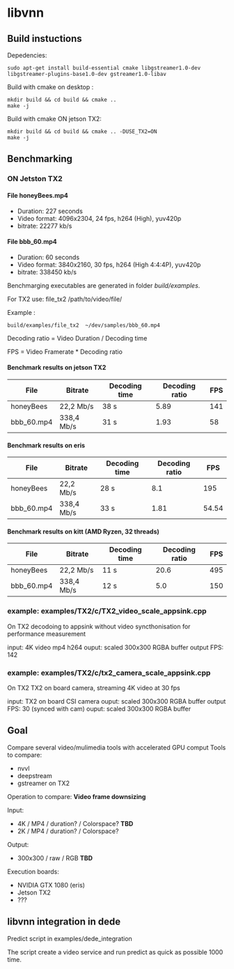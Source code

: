 # libvnn

## Build instuctions

Depedencies:
```shell
sudo apt-get install build-essential cmake libgstreamer1.0-dev libgstreamer-plugins-base1.0-dev gstreamer1.0-libav
```
Build with cmake on desktop : 

```shell
mkdir build && cd build && cmake ..
make -j
```
Build with cmake ON jetson TX2:

```shell
mkdir build && cd build && cmake .. -DUSE_TX2=ON
make -j
```

## Benchmarking

### ON Jetston TX2
#### File honeyBees.mp4
  - Duration: 227 seconds
  - Video format:  4096x2304, 24 fps,  h264 (High),  yuv420p 
  - bitrate: 22277 kb/s

  
#### File bbb_60.mp4
  - Duration: 60 seconds
  - Video format: 3840x2160, 30 fps,  h264 (High 4:4:4P),  yuv420p 
  - bitrate: 338450 kb/s

Benchmarging executables are generated in folder *build/examples*.

For TX2 use: file_tx2 /path/to/video/file/

Example : 
```shell
build/examples/file_tx2  ~/dev/samples/bbb_60.mp4
```
Decoding ratio = Video Duration / Decoding time

FPS = Video Framerate * Decoding ratio

#### Benchmark results on jetson TX2

| File         | Bitrate     | Decoding time   |  Decoding ratio | FPS   |
| ------     | --------    | --------------- |---------------  |  ----- |
| honeyBees  |  22,2 Mb/s  | 38 s            | 5.89            | 141   |
| bbb_60.mp4 |  338,4 Mb/s | 31 s            | 1.93            | 58    |

  
#### Benchmark results on eris
   

| File         | Bitrate     | Decoding time   |  Decoding ratio | FPS   |
| ------     | --------    | --------------- |---------------  | ----- |
| honeyBees  |  22,2 Mb/s  | 28 s            | 8.1             | 195   |
| bbb_60.mp4 |  338,4 Mb/s | 33 s            | 1.81            | 54.54 |

  
#### Benchmark results on kitt (AMD Ryzen, 32 threads)
   

| File         | Bitrate     | Decoding time   |  Decoding ratio | FPS  |
| ------     | --------    | --------------- |---------------  |  --- |
| honeyBees  |  22,2 Mb/s  | 11 s            | 20.6            | 495  | 
| bbb_60.mp4 |  338,4 Mb/s | 12 s            | 5.0             | 150  |



### example: examples/TX2/c/TX2_video_scale_appsink.cpp
  On TX2
  decodoing to appsink without video syncthonisation for performance measurement

  input: 4K video mp4 h264
  ouput: scaled 300x300 RGBA buffer
  output FPS: 142

### example: examples/TX2/c/tx2_camera_scale_appsink.cpp
  On TX2
  TX2 on board camera, streaming 4K video at 30 fps

  input: TX2 on board CSI camera
  ouput: scaled 300x300 RGBA buffer
  output FPS: 30 (synced with cam)
  ouput: scaled 300x300 RGBA buffer
## Goal
Compare several video/mulimedia tools with accelerated GPU comput
Tools to compare:
- nvvl
- deepstream
- gstreamer on TX2

Operation to compare:  **Video frame downsizing**

Input:
- 4K  / MP4 / duration? / Colorspace? **TBD**
- 2K / MP4 / duration? / Colorspace?

Output:
- 300x300 / raw / RGB **TBD**

Execution boards:
- NVIDIA GTX 1080 (eris)
- Jetson TX2
- ???

## libvnn integration in dede

 Predict script in examples/dede_integration

The script create a video service and  run predict as quick as possible 1000 time.








